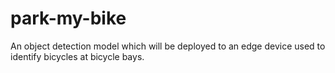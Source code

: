 # park-my-bike
An object detection model which will be deployed to an edge device used to identify bicycles at bicycle bays.

